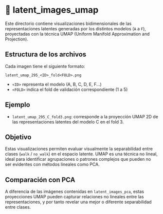 # 📂 latent_images_umap

Este directorio contiene visualizaciones bidimensionales de las representaciones latentes generadas por los distintos modelos (`A` a `F`), proyectadas con la técnica UMAP (Uniform Manifold Approximation and Projection).

## Estructura de los archivos

Cada imagen tiene el siguiente formato:

`latent_umap_295_<ID>_fold<FOLD>.png`

- `<ID>` representa el modelo (A, B, C, D, E, F...)
- `<FOLD>` indica el fold de validación correspondiente (1 a 5)

## Ejemplo

- `latent_umap_295_C_fold3.png`: corresponde a la proyección UMAP 2D de las representaciones latentes del modelo C en el fold 3.

## Objetivo

Estas visualizaciones permiten evaluar visualmente la separabilidad entre clases (`walk` / `no_walk`) en el espacio latente. UMAP es una técnica no lineal, ideal para identificar agrupaciones o patrones complejos que pueden no ser evidentes con métodos lineales como PCA.

## Comparación con PCA

A diferencia de las imágenes contenidas en `latent_images_pca`, estas proyecciones UMAP pueden capturar relaciones no lineales entre las representaciones, y por tanto revelar una mejor o diferente separabilidad entre clases.

